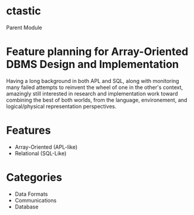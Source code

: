 # ctastic
Parent Module

# Feature planning for Array-Oriented DBMS Design and Implementation

Having a long background in both APL and SQL, along with monitoring many failed attempts to reinvent the wheel of one in the other's context, amazingly still interested in research and implementation work toward combining the best of both worlds, from the language, environement, and logical/physical representation perspectives.

# Features

+ Array-Oriented (APL-like)
+ Relational (SQL-Like)

# Categories

+ Data Formats
+ Communications
+ Database
